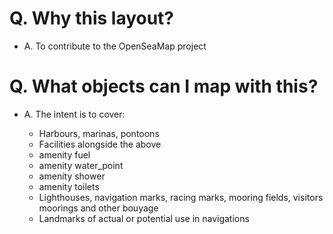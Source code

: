 # Q. Why this layout?

  * A. To contribute to the OpenSeaMap project

# Q. What objects can I map with this?

  * A. The intent is to cover:

    * Harbours, marinas, pontoons
    * Facilities alongside the above
     * amenity fuel
     * amenity water_point
     * amenity shower
     * amenity toilets
    * Lighthouses, navigation marks, racing marks, mooring fields, visitors moorings and other bouyage
    * Landmarks of actual or potential use in navigations
